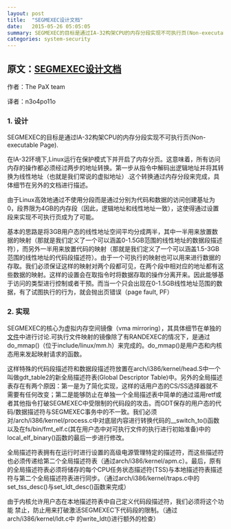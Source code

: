 ```yaml
---
layout: post
title:  "SEGMEXEC设计文档"
date:   2015-05-26 05:05:05
summary: SEGMEXEC的目标是通过IA-32构架CPU的内存分段实现不可执行页(Non-executable Page).在IA-32环境下,Linux运行在保护模式下并开启了内存分页。这意味着，所有访问内存的操作都必须经过两步的地址转换。第一步从指令中解码出逻辑地址并将其转换为线性地址（也就是我们常说的虚拟地址）.这个转换通过内存分段来完成，具体细节在另外的文档进行描述。 
categories: system-security
---
```


## 原文：[SEGMEXEC设计文档](http://pax.grsecurity.net/docs/segmexec.txt)

作者：The PaX team

译者：n3o4po11o


### 1. 设计

SEGMEXEC的目标是通过IA-32构架CPU的内存分段实现不可执行页(Non-executable Page).

在IA-32环境下,Linux运行在保护模式下并开启了内存分页。这意味着，所有访问内存的操作都必须经过两步的地址转换。第一步从指令中解码出逻辑地址并将其转换为线性地址（也就是我们常说的虚拟地址）.这个转换通过内存分段来完成，具体细节在另外的文档进行描述。   

由于Linux高效地通过不使用分段而是通过分别为代码和数据的访问创建基址为0，段界限为4GB的内存段（因此，逻辑地址和线性地址一致），这使得通过设置段来实现不可执行页成为了可能。   

基本的思路是将3GB用户态的线性地址空间平均分成两半，其中一半用来放置数据的映射（那就是我们定义了一个可以涵盖0-1.5GB范围的线性地址的数据段描述符），而另外一半用来放置代码的映射（那就是我们定义了一个可以涵盖1.5-3GB范围的线性地址的代码段描述符）。由于一个可执行的映射也可以用来进行数据的存取。我们必须保证这样的映射对两个段都可见，在两个段中相对应的地址都有这些数据的映射。这样的设置会在取指令时将数据存取的操作分离开来。因此能够基于访问的类型进行控制或者干预。而当一个只会出现在0-1.5GB线性地址范围的数据，有了试图执行的行为，就会抛出页错误（page fault, PF）   

### 2. 实现

SEGMEXEC的核心为虚拟内存空间镜像（vma mirroring），其具体细节在单独的[文件](https://pax.grsecurity.net/docs/vmmirror.txt)中进行讨论.可执行文件映射的镜像除了有RANDEXEC的情况下，是通过do_mmap()（位于include/linux/mm.h）来完成的。do_mmap()是用户态和内核态用来发起映射请求的函数。   

这样特殊的代码段描述符和数据段描述符放置在arch/i386/kernel/head.S中一个叫做gdt_table2的新全局描述符表(Global Descriptor Table)中。另外的全局描述表存在有两个原因：第一是为了简化实现，这样的话用户态的CS/SS选择器就不需要有任何改变；第二是能够防止在单独一个全局描述表中简单的通过滥用retf或者其他指令打破SEGMEXEC中受限制的代码段的攻击。而GDT保存的用户态的代码/数据描述符与SEGMEXEC事务中的不一致。我们必须对/arch/i386/kernel/process.c中对底层内容进行转换代码的__switch_to()函数以及在fs/bin/fmt_elf.c(其在用户态中对可执行文件的执行进行初始准备)中的local_elf_binary()函数的最后一步进行修改。   

全局描述符表拥有在运行时进行设置的高级电源管理特定的描述符，而这些描述符也必须传递给第二个全局描述符表（通过arch/i386/kernel/apm.c）。最后，原有的全局描述符表必须将储存的每个CPU任务状态描述符(TSS)与本地描述符表描述符与第二个全局描述符表进行同步。（通过arch/i386/kernel/traps.c中的set_tss_desc()与set_ldt_desc()函数来完成）

由于内核允许用户态在本地描述符表中自己定义代码段描述符，我们必须将这个功能
禁止，防止用来打破激活SEGMEXEC下代码段的限制。（通过arch/i386/kernel/ldt.c中
的write_ldt()进行额外的检查）
